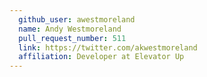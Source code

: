 ```yaml
---
  github_user: awestmoreland
  name: Andy Westmoreland
  pull_request_number: 511
  link: https://twitter.com/akwestmoreland
  affiliation: Developer at Elevator Up
---
```

